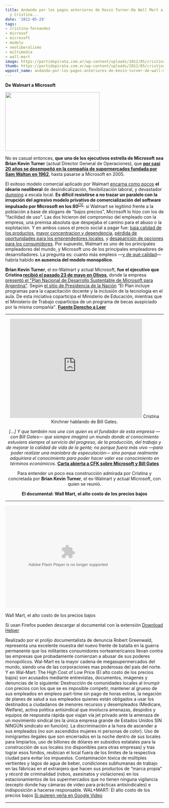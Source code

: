 ```yaml
---
title: Andando por los pagos anteriores de Kevin Turner-De Wall Mart a Microsoft,
  y Cristina...
date: '2012-05-29'
tags:
- cristina-fernandez
- microsof
- microsoft
- modelo
- neoliberalismo
- multimedia
- wall-mart
image: https://partidopirata.com.ar/wp-content/uploads/2012/05/cristina-turner.jpg
thumb: https://partidopirata.com.ar/wp-content/uploads/2012/05/cristina-turner-150x150.jpg
wppost_name: andando-por-los-pagos-anteriores-de-kevin-turner-de-wall-mart-a-microsoft-y-cristina
---
```


<strong>De Walmart a Microsoft</strong>

<a href="https://partidopirata.com.ar/wp-content/uploads/2012/05/cristina-turner.jpg"><img class="size-medium wp-image-4594" title="cristina-turner" src="https://partidopirata.com.ar/wp-content/uploads/2012/05/cristina-turner-300x187.jpg" alt="" width="300" height="187" /></a>


No es casual entonces, <strong>que uno de los ejecutivos estrella de Microsoft sea Brian Kevin Turner</strong> (actual Director General de Operaciones), que <a href="http://en.wikipedia.org/wiki/Brian_Kevin_Turner"><strong>por casi 20 años se desempeñó en la compañía de supermercados fundada por Sam Walton en 1962</strong></a>, hasta pasarse a Microsoft en 2005.

El exitoso modelo comercial aplicado por Walmart <a href="http://www.lahaine.org/index.php?blog=3&amp;p=5362">encarna como pocos</a> <strong>el ideario neoliberal</strong> de desindicalización, flexibilización laboral, y devastador <a href="http://es.wikipedia.org/wiki/Dumping">dumping</a> a escala local. <strong>Es difícil resistirse a no trazar un paralelo con la irrupción del agresivo modelo privativo de comercialización del software impulsado por Microsoft en los 80</strong><sup><a id="486-03_back" href="http://www.derechoaleer.org/2012/05/cristina-y-la-nueva-etica-para-g.html#486-03">[3]</a></sup>: si Walmart se legitimó frente a la población a base de slogans de "bajos precios", Microsoft lo hizo con los de "facilidad de uso". Las dos hicieron del compromiso del empleado con la empresa, una premisa absoluta que despejaba el camino para el abuso o la explotación. Y en ambos casos el precio social a pagar fue: <a href="http://cryptome.org/cyberinsecurity.htm">baja calidad de los productos</a>, <a href="http://proposicion.org.ar/doc/razones.html"> mayor concentracion y dependencia</a>, <a href="http://www.rosario.gov.ar/sitio/gobierno/munix1.jsp">pérdida de oportunidades para los emprendedores locales</a>, y <a href="http://es.wikipedia.org/wiki/Guerra_de_navegadores">desaparición de opciones para los consumidores</a>. Por supuesto, Walmart es uno de los principales empleadores del mundo, y Microsoft uno de los principales empleadores de desarrolladores. La pregunta es: cuanto más empleos —<a href="http://quebellassontustiendas.wordpress.com/2011/09/08/microsiervo-en-busca-de-dios/">y de qué calidad</a>— habría habido <strong>en ausencia del modelo monopólico</strong>.

<strong>Brian Kevin Turner</strong>, el ex-Walmart y actual Microsoft, <strong>fue el ejecutivo que Cristina <a href="http://www.prensa.argentina.ar/2012/05/23/30915-microsoft-presento-a-cristina-un-plan-de-desarrollo-tecnologico-y-sustentable-en-la-argentina.php">recibió el pasado 23 de mayo en Olivos</a></strong>, donde la empresa <a href="http://www.telam.com.ar/nota/26206/">presentó el "Plan Nacional de Desarrollo Sustentable de Microsoft para Argentina"</a>. Según <a href="http://www.presidencia.gov.ar/informacion/actividad-oficial/25878-la-presidenta-se-reunio-con-directivos-de-microsof-en-olivos">el sitio de Presidencia de la Nación</a> <q>El Plan incluye programas para la capacitación docente y la inclusión de la tecnología en el aula. De esta iniciativa coparticipa el Ministerio de Educación, mientras que el Ministerio de Trabajo coparticipa de un programa de becas auspiciado por la misma compañía</q>.
<strong> <a href="http://www.derechoaleer.org/2012/05/cristina-y-la-nueva-etica-para-g.html" target="_blank">Fuente Derecho a Leer</a></strong>

<hr />

<center>
<iframe src="http://www.youtube.com/embed/xcaUEnsOgow" frameborder="0" width="420" height="315"></iframe>
Cristina Kirchner hablando de Bill Gates.</center>
<p style="text-align: center;"><em>[...] Y que también nos une con quien es el fundador de esta empresa —con Bill Gates— que siempre imaginó un mundo donde el conocimiento estuviera siempre al servicio del progreso, de la producción, del trabajo y de mejorar la calidad de vida de la gente; no porque fuera más vivo —para poder realizar una maniobra de especulación— sino porque realmente adquiriera el conocimiento para poder hacer valer ese conocimiento en términos económicos.</em>
<strong><a href="http://blog.smaldone.com.ar/2012/05/28/carta-abierta-a-cfk-sobre-microsoft-y-bill-gates/" target="_blank"> Carta abierta a CFK sobre Microsoft y Bill Gates</a></strong></p>
<p style="text-align: center;">Para entender un poco esa construcción admirada por Cristina y concretada por <strong>Brian Kevin Turner</strong>, el ex-Walmart y actual Microsoft, con quien se reunió.</p>
<p style="text-align: center;"><strong>El documental: Wall Mart, el alto costo de los precios bajos</strong></p>


<hr />

<object id="VideoPlayback" style="width: 400px; height: 326px;" width="320" height="240" classid="clsid:d27cdb6e-ae6d-11cf-96b8-444553540000" codebase="http://download.macromedia.com/pub/shockwave/cabs/flash/swflash.cab#version=6,0,40,0"><param name="src" value="http://video.google.com/googleplayer.swf?docid=-2618253034374736927&amp;hl=en&amp;fs=true" /><param name="allowfullscreen" value="true" /><param name="allowscriptaccess" value="always" /><embed id="VideoPlayback" style="width: 400px; height: 326px;" width="320" height="240" type="application/x-shockwave-flash" src="http://video.google.com/googleplayer.swf?docid=-2618253034374736927&amp;hl=en&amp;fs=true" allowfullscreen="true" allowscriptaccess="always" /></object>

Wall Mart, el alto costo de los precios bajos

Si usan Firefox pueden descargar al documental con la extensión <a href="http://www.downloadhelper.net/" target="_blank">Download Helper</a>

Realizado por el prolijo documentalista de denuncia Robert Greenwald, representa una excelente muestra del nuevo frente de batalla en la guerra permanente que los militantes consumidores norteamericanos llevan contra las empresas que probadamente comienzan a abusar de sus poderes monopólicos. Wal-Mart es la mayor cadena de megasupermercados del mundo, siendo una de las corporaciones mas poderosas del país del norte. Y en Wal-Mart: The High Cost of Low Price (El alto costo de los precios bajos) son acusados mediante entrevistas, documentos, imágenes y denuncias de lo siguiente: Destrucción de comunidades locales al irrumpir con precios con los que se es imposible competir, mantener al grueso de sus empleados en empleos part-time sin pago de horas extras, la negación de planes de salud a sus empleados quienes están obligados a usar los destinados a ciudadanos de menores recursos y desempleados (Medicare, Welfare), activa política antisindical que involucra amenazas, despidos y equipos de respuesta rápida que viajan vía jet privado ante la amenaza de un movimiento sindical (es la única empresa grande de Estados Unidos SIN NINGÚN sindicato en función). La discriminación a la hora de ascender a sus empleados (no son ascendidos mujeres ni personas de color). Uso de inmigrantes ilegales que son encerrados en la noche dentro de sus locales para limpiarlos, uso de billones de dólares en subsidios estatales para la construcción de sus locales (no disponibles para otras empresas) y tras lograr esos fondos, reubican el local fuera de los límites de la respectiva ciudad para evitar los impuestos. Contaminación tóxica de múltiples vertientes y lagos de agua de beber, condiciones subhumanas de trabajo en las fábricas en el extranjero que hacen sus productos de “marca propia” y récord de criminalidad (robos, asesinatos y violaciones) en los estacionamientos de los supermercados que no tienen ninguna vigilancia (excepto donde hay cámaras de video para prácticas antisindicales) e indisposición a hacerse responsable. WAL*MART: El alto costo de los precios bajos
<a href="http://video.google.com/videoplay?docid=-2618253034374736927" target="_blank">Si quieren verla en Google Video</a>

<hr />
